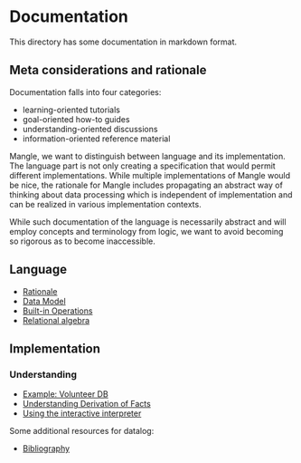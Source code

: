 # Documentation

This directory has some documentation in markdown format.

## Meta considerations and rationale

Documentation falls into four categories:

- learning-oriented tutorials
- goal-oriented how-to guides
- understanding-oriented discussions
- information-oriented reference material

Mangle, we want to distinguish between language and its implementation.
The language part is not only creating a specification that would permit
different implementations. While multiple implementations of Mangle would be
nice, the rationale for Mangle includes propagating an abstract way of thinking
about data processing which is independent of implementation and can be
realized in various implementation contexts.

While such documentation of the language is necessarily abstract and will
employ concepts and terminology from logic, we want to avoid becoming so
rigorous as to become inaccessible.

## Language

- [Rationale](rationale.md)
- [Data Model](spec_datamodel.md)
- [Built-in Operations](spec_builtin_operations.md)
- [Relational algebra](spec_explain_relational_algebra.md)

## Implementation

### Understanding

- [Example: Volunteer DB](example_volunteer_db.md)
- [Understanding Derivation of Facts](explanation_derived_facts.md)
- [Using the interactive interpreter](using_the_interpreter.md)

Some additional resources for datalog:

- [Bibliography](bibliography.md)
